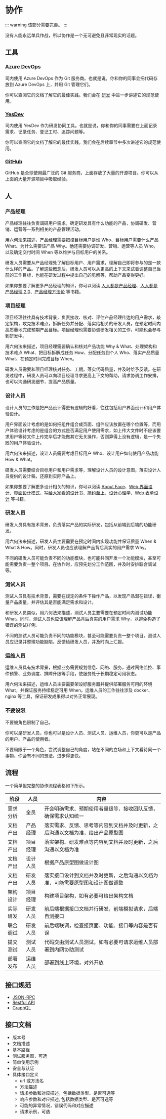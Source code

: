 # 协作

::: warning
该部分需要完善。
:::

没有人能永远单兵作战，所以协作是一个无可避免且非常现实的话题。

## 工具

### [Azure DevOps](https://azure.microsoft.com/en-us/products/devops/)

司内使用 Azure DevOps 作为 Git 服务商。也就是说，你和你的同事会把代码存放到 Azure DevOps 上，并用 Git 管理它们。

你可以查阅它的文档了解它的最佳实践。我们会在 [研发](./development.md) 中进一步讲述它的规范使用。

### [YesDev](https://www.yesdev.cn/)

司内使用 YesDev 作为研发协同工具。也就是说，你和你的同事需要在上面记录需求、记录任务、登记工时、追踪问题等。

你可以查阅它的文档了解它的最佳实践。我们会在后续章节中多次讲述它的规范使用。

### [GitHub](https://github.com)

GitHub 是全球使用最广泛的 Git 服务商，上面存放了大量的开源项目。你可以从上面的大量开源项目中吸取经验。

## 人

### 产品经理

产品经理往往负责调研用户需求，确定研发具有什么功能的产品，协调研发、营销、运营等⼀系列相关的产品管理活动。

用六何法来描述，产品经理需要把控目标用户是谁 Who、目标用户需要什么产品 What、为什么需要该产品 Why。他还需要协调研发、营销、运营等人员 Who，以及确定交付时间 When 等以维护与目标用户的关系。

研发人员需要从产品经理处了解目标用户、用户需求，理解自己即将参与的是一款什么样的产品。了解这些概念后，研发人员可以从更高的上下文来试着调整自己当前的工作目标，也能在研发过程中提出自己的见解等，帮助产品变得更好。

如果你想要了解更多产品经理的知识，你可以阅读 [人人都是产品经理](https://book.douban.com/subject/4723970/)、[人人都是产品经理 2.0](https://book.douban.com/subject/27029547/)、[产品经理方法论](https://book.douban.com/subject/35667050/) 等书籍。

### 项目经理

项目经理往往具有技术背景，负责接收、核对、评估产品经理传达的用户需求，敲定架构，攻克技术难点，拆解任务并分配、落实给相关的研发人员，在预定时间内高质量地完成预期产品目标。项目经理也需要协调研发相关的工作，可能也会参与到研发中。

用六何法来描述，项目经理需要确认和核对产品功能 Why & What、处理架构和技术难点 What、把目标拆解成任务 How、分配任务到个人 Who、落实产品质量 What、在预定时间完成目标 When。

研发人员需要和项目经理核对任务、工期，落实代码质量，并及时给予反馈。在研发过程中，研发人员可以向项目经理寻求更高上下文的帮助，请求协调工作安排，也可以沟通研发细节，提高产品质量。

### 设计人员

设计人员的工作是把产品设计得更有逻辑的好看，往往包括用户界面设计和用户体验设计。

用户界面设计考虑的是如何把组件组合成页面、组件应该放置在哪个位置等，而用户体验设计考虑的是组合的方式是否满足用户使用需求，如上传大文件时不应该要求用户等待文件上传完毕后才能做其它无关操作，否则算得上没有逻辑，是一个失败的用户体验设计。

用六何法来描述，设计人员需要考虑目标用户 Who、设计用户如何使用产品功能 How & What。

研发人员需要结合目标用户和用户需求等，理解设计人员的设计意图，落实设计人员提供的设计稿，还原到实际产品上。

如果你想要了解更多设计相关的知识，你可以阅读 [About Face](http://book.douban.com/subject/26642302/)、[Web 界面设计](https://book.douban.com/subject/26345173/)、[界面设计模式](https://book.douban.com/subject/25716088/)、[写给大家看的设计书](https://book.douban.com/subject/26664522/)、[简约至上](https://book.douban.com/subject/30253370/)、[设计心理学](https://book.douban.com/subject/26742341/)、[Web 表单设计](https://book.douban.com/subject/4886100/) 等书籍。

### 研发人员

研发人员具有技术背景，负责落实产品的实际研发，包括从前端到后端的功能研发。

用六何法来描述，研发人员主要需要在预定时间内实现功能并保证质量 When & What & How。同时，研发人员也应该理解产品背后真实的用户需求 Why。

不同的研发人员可能负责不同的功能模块，也可能共同开发一个功能模块，甚至可能需要负责一整个项目。在协作时，应预先划分工作范围，并及时安排联合调试等。

### 测试人员

测试人员具有技术背景，需要在规定的条件下操作产品，以发现产品潜在错误，衡量产品质量，并评估其是否能满足需求和设计。

和研发人员类似，用六何法来描述，测试人员主要需要在预定时间内测试功能 What。同时，测试人员也应该理解产品背后真实的用户需求 Why，以避免构造了错误的测试样例。

不同的测试人员可能负责不同的功能模块，甚至可能需要负责一整个项目。测试人员应记录并整理功能缺陷，反馈给研发人员，并及时向上汇报。

### 运维人员

运维人员具有技术背景，根据业务需要规划信息、网络、服务，通过网络监控、事件预警、业务调度、排障升级等手段，使服务处于长期稳定可用状态。

用六何法来描述，运维人员主要需要架设好服务器并提供部署服务可用的环境 What，并保证服务持续稳定可用 When。运维人员的工作往往涉及 docker、nginx 等工具，保证研发成果得以对外正常展现。

### 不要设限

不要被角色限制了自己。

你可以是研发人员，你也可以是设计人员、测试人员、运维人员，你更可以是产品的用户、产品的使用者。

不要局限于一个角色，尝试调整自己的角度，站在不同的立场和上下文看待同一个事物，你会有不同的想法，进步得更快。

## 流程

一个简单但完整的协作流程表格如下所示。

| 阶段     | 人员     | 内容                                                                           |
| -------- | -------- | ------------------------------------------------------------------------------ |
| 需求分析 | 全员     | 开会明确需求、预期使用者量级等，接收团队反馈，确保需求认知统一                 |
| 文档产出 | 产品经理 | 落实需求、反馈、思考等内容到文档并及时更新，之后沟通以文档为准，给出产品原型图 |
| 文档产出 | 项目经理 | 落实架构、研发难点等内容到文档并及时更新，之后沟通以文档为准                   |
| 文档产出 | 设计人员 | 根据产品原型图做设计图                                                         |
| 文档产出 | 研发人员 | 落实接口设计到文档并及时更新，之后沟通以文档为准，可能需要原型图和设计图做调整 |
| 架构设计 | 项目经理 | 构建项目架构，如有必要可给出架构文档                                           |
| 实际研发 | 研发人员 | 前后端根据接口文档并行研发，前端模拟请求，后端自测接口                         |
| 联合调试 | 研发人员 | 前后端联调，检查接页面、功能、接口等内容是否有误                               |
| 提交测试 | 测试人员 | 代码交由测试人员测试，如有必要可请求运维人员部署到内网协助测试                 |
| 部署发布 | 运维人员 | 部署到线上环境，对外开放                                                       |

## 接口规范

- [JSON-RPC](https://www.jsonrpc.org/)
- [Restful API](https://restfulapi.net/)
- [GraphQL](https://graphql.org/)

## 接口文档

- 版本号
- 文档描述
- 基本路径
- 测试服务器，可选
- 简单使用示例
- 安全与认证
- 具体接口定义
  - url 或方法名
  - 方法描述
  - 请求参数和对应描述，包括数据类型、是否可选等
  - 响应参数和对应描述, 包括数据类型、是否可选等
  - 可能的异常情况，错误代码和对应描述
  - 请求示例，可选
